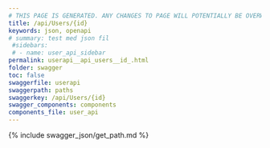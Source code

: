 ```yaml
---
# THIS PAGE IS GENERATED. ANY CHANGES TO PAGE WILL POTENTIALLY BE OVERWRITTEN.
title: /api/Users/{id}
keywords: json, openapi
# summary: test med json fil
 #sidebars: 
 # - name: user_api_sidebar
permalink: userapi__api_users__id_.html
folder: swagger
toc: false
swaggerfile: userapi
swaggerpath: paths
swaggerkey: /api/Users/{id}
swagger_components: components
components_file: user_api
---
```

{% include swagger_json/get_path.md %}
